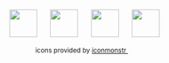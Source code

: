 <br>
<div align="center">

<a href="https://vladde.net/"><img src="https://public.vladde.net/iconmonstr/globe.svg?v=1" width="50"></a>&nbsp;&nbsp;&nbsp;&nbsp;&nbsp;
<a href="https://twitter.com/vladdeSV"><img src="https://public.vladde.net/iconmonstr/twitter.svg?v=1" width="50"></a>&nbsp;&nbsp;&nbsp;&nbsp;&nbsp;
<a href="https://www.instagram.com/vladdesv/"><img src="https://public.vladde.net/iconmonstr/instagram.svg?v=1" width="50"></a>&nbsp;&nbsp;&nbsp;&nbsp;&nbsp;
<a href="https://www.youtube.com/channel/UC2rTBbXG_NwMVgtnSM0ErgQ"><img src="https://public.vladde.net/iconmonstr/youtube.svg?v=1" width="50"></a>

<sub>icons provided by [iconmonstr <img src="https://public.vladde.net/iconmonstr/iconmonstr.svg?v=1" width="10">](https://iconmonstr.com/)</sub>
<!-- iconmonster does not require to link back the them, like Icons8 for example. However, they have solid (heh) icons and it would be a shame to not mention them -->

</div>
